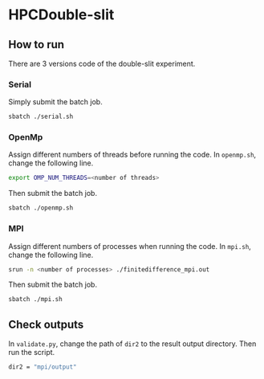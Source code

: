 # HPCDouble-slit

## How to run

There are 3 versions code of the double-slit experiment.

### Serial

Simply submit the batch job.

```bash
sbatch ./serial.sh
```

### OpenMp

Assign different numbers of threads before running the code. In `openmp.sh`, change the following line.

```bash
export OMP_NUM_THREADS=<number of threads>
```

Then submit the batch job.

```bash
sbatch ./openmp.sh
```

### MPI

Assign different numbers of processes when running the code. In `mpi.sh`, change the following line.

```bash
srun -n <number of processes> ./finitedifference_mpi.out
```

Then submit the batch job.

```bash
sbatch ./mpi.sh
```

## Check outputs

In `validate.py`, change the path of `dir2` to the result output directory. Then run the script.

```bash
dir2 = "mpi/output"
```
